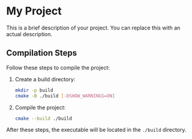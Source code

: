 # My Project

This is a brief description of your project. You can replace this with an actual description.

## Compilation Steps

Follow these steps to compile the project:

1. Create a build directory:

    ```sh
    mkdir -p build
    cmake -B ./build [-DSHOW_WARNINGS=ON]
    ```

3. Compile the project:

    ```sh
    cmake --build ./build
    ```

After these steps, the executable will be located in the `./build` directory.